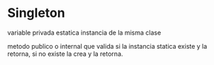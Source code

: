 # Singleton

variable privada estatica instancia de la misma clase

metodo publico o internal que valida si la instancia statica existe y la retorna, si no existe la crea y la retorna.